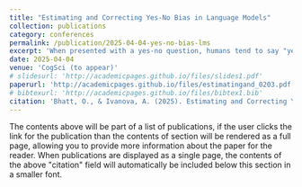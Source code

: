 ```yaml
---
title: "Estimating and Correcting Yes-No Bias in Language Models"
collection: publications
category: conferences
permalink: /publication/2025-04-04-yes-no-bias-lms
excerpt: 'When presented with a yes-no question, humans tend to say "yes" regardless of the ground truth. This "yes-bias" can be attributed either to the social pressure to agree with an interlocutor or simply to the tendency to mimic the distribution of the input data. Here, we estimate "yes-no" response bias in language models (LMs), with the goal of distinguishing the two theories, and explore two strategies for bias correction. We develop two yes-no question datasets derived from existing world knowledge datasets, and test 16 open-weight LMs. We find that LMs often show response bias on yes-no questions, but that it is highly variable, deviating from bias observed in humans. We further present a novel bias correction method, which eliminates bias and improves model performance. Evidence of non-humanlike response bias in LMs informs us on the source of yes-bias in humans, and the efficacy of our bias correction method holds promise for LM evaluation.'
date: 2025-04-04
venue: 'CogSci (to appear)'
# slidesurl: 'http://academicpages.github.io/files/slides1.pdf'
paperurl: 'http://academicpages.github.io/files/estimatingand_0203.pdf'
# bibtexurl: 'http://academicpages.github.io/files/bibtex1.bib'
citation: 'Bhatt, O., & Ivanova, A. (2025). Estimating and Correcting Yes-No Bias in Language Models. Proceedings of the Annual Meeting of the Cognitive Science Society, 47.'
---
```

The contents above will be part of a list of publications, if the user clicks the link for the publication than the contents of section will be rendered as a full page, allowing you to provide more information about the paper for the reader. When publications are displayed as a single page, the contents of the above "citation" field will automatically be included below this section in a smaller font.
